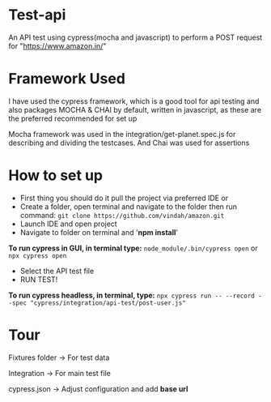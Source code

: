 # Test-api
An API test using cypress(mocha and javascript) to perform a POST request for "https://www.amazon.in/"

# Framework Used
I have used the cypress framework, which is a good tool for api testing and also packages MOCHA & CHAI by default, written in javascript, as these are the preferred recommended for set up

Mocha framework was used in the integration/get-planet.spec.js for describing and dividing the testcases. And Chai was used for assertions

# How to set up
- First thing you should do it pull the project via preferred IDE or
- Create a folder, open terminal and navigate to the folder then run command:
`git clone https://github.com/vindah/amazon.git`
- Launch IDE and open project
- Navigate to folder on terminal and '**npm install**'

**To run cypress in GUI, in terminal type:** 
`node_module/.bin/cypress open` 
or
 `npx cypress open`
- Select the API test file
- RUN TEST!

**To run cypress headless, in terminal, type:**
`npx cypress run -- --record --spec "cypress/integration/api-test/post-user.js"`

# Tour
Fixtures folder -> For test data

Integration -> For main test file

cypress.json -> Adjust configuration and add **base url**
